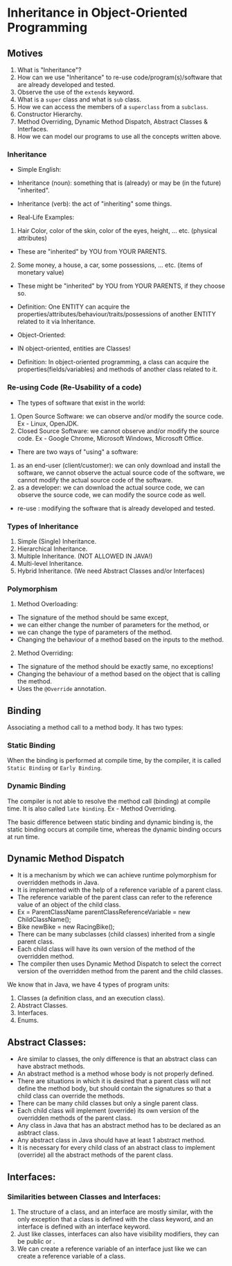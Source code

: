 # Inheritance in Object-Oriented Programming

## Motives
1. What is "Inheritance"?
2. How can we use "Inheritance" to re-use code/program(s)/software that are already developed and tested.
3. Observe the use of the `extends` keyword.
4. What is a `super` class and what is `sub` class.
5. How we can access the members of a `superclass` from a `subclass`.
6. Constructor Hierarchy.
7. Method Overriding, Dynamic Method Dispatch, Abstract Classes & Interfaces.
8. How we can model our programs to use all the concepts written above.

### Inheritance

- Simple English: 
-   Inheritance (noun): something that is (already) or may be (in the future) "inherited".
-   Inheritance (verb): the act of "inheriting" some things.

- Real-Life Examples:
1. Hair Color, color of the skin, color of the eyes, height, ... etc. (physical attributes)
- These are "inherited" by YOU from YOUR PARENTS.
2. Some money, a house, a car, some possessions, ... etc. (items of monetary value)
- These might be "inherited" by YOU from YOUR PARENTS, if they choose so.

- Definition: One ENTITY can acquire the properties/attributes/behaviour/traits/possessions
of another ENTITY related to it via Inheritance.

- Object-Oriented:

- IN object-oriented, entities are Classes!
- Definition: In object-oriented programming, a class can acquire the
properties(fields/variables) and methods of another class related to it.

### Re-using Code (Re-Usability of a code)

- The types of software that exist in the world:
1. Open Source Software: we can observe and/or modify the source code.
Ex - Linux, OpenJDK.
2. Closed Source Software: we cannot observe and/or modify the source code.
Ex - Google Chrome, Microsoft Windows, Microsoft Office.

- There are two ways of "using" a software: 
1. as an end-user (client/customer):
we can only download and install the software,
we cannot observe the actual source code of the software,
we cannot modify the actual source code of the software.
2. as a developer:
we can download the actual source code,
we can observe the source code, 
we can modify the source code as well.

- re-use : modifying the software that is already developed and tested.

### Types of Inheritance
1. Simple (Single) Inheritance.
2. Hierarchical Inheritance.
3. Multiple Inheritance. (NOT ALLOWED IN JAVA!)
4. Multi-level Inheritance.
5. Hybrid Inheritance. (We need Abstract Classes and/or Interfaces)

### Polymorphism
1. Method Overloading: 
- The signature of the method should be same except,
- we can either change the number of parameters for the method, or
- we can change the type of parameters of the method.
- Changing the behaviour of a method based on the inputs to the method.

2. Method Overriding:
- The signature of the method should be exactly same, no exceptions!
- Changing the behaviour of a method based on the object that is calling the method.
- Uses the `@Override` annotation.

## Binding
Associating a method call to a method body. It has two types:

### Static Binding
When the binding is performed at compile time, by the compiler, it is called `Static Binding` or
`Early Binding`.

### Dynamic Binding
The compiler is not able to resolve the method call (binding) at compile time. 
It is also called `late binding`.
Ex - Method Overriding.

The basic difference between static binding and dynamic binding is, 
the static binding occurs at compile time, whereas
the dynamic binding occurs at run time. 


## Dynamic Method Dispatch
- It is a mechanism by which we can achieve runtime polymorphism for overridden methods
in Java. 
- It is implemented with the help of a reference variable of a parent class.
- The reference variable of the parent class can refer to the reference value of an object
of the child class.
- Ex = ParentClassName parentClassReferenceVariable = new ChildClassName();
- Bike newBike = new RacingBike();
- There can be many subclasses (child classes) inherited from a single parent class.
- Each child class will have its own version of the method of the overridden method.
- The compiler then uses Dynamic Method Dispatch to select the correct version of 
the overridden method from the parent and the child classes. 

We know that in Java, we have 4 types of program units:
1. Classes (a definition class, and an execution class).
2. Abstract Classes.
3. Interfaces.
4. Enums.

## Abstract Classes:
- Are similar to classes, the only difference is that an abstract class
can have abstract methods.
- An abstract method is a method whose body is not properly defined.
- There are situations in which it is desired that a parent class will not
define the method body, but should contain the signatures so that a child class
can override the methods.
- There can be many child classes but only a single parent class.
- Each child class will implement (override) its own version of the overridden
methods of the parent class.
- Any class in Java that has an abstract method has to be declared as an asbtract
class.
- Any abstract class in Java should have at least 1 abstract method.
- It is necessary for every child class of an abstract class to implement
(override) all the abstract methods of the parent class.

## Interfaces:
### Similarities between Classes and Interfaces:
1. The structure of a class, and an interface are mostly similar, with the only 
exception that a class is defined with the class keyword, and an interface is 
defined with an interface keyword.
2. Just like classes, interfaces can also have visibility modifiers, they can 
be public or <default>.
3. We can create a reference variable of an interface just like we can create a 
reference variable of a class.

